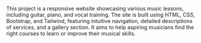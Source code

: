 This project is a responsive website showcasing various music lessons, including guitar, piano, and vocal training. The site is built using HTML, CSS, Bootstrap, and Tailwind, featuring intuitive navigation, detailed descriptions of services, and a gallery section. It aims to help aspiring musicians find the right courses to learn or improve their musical skills.
